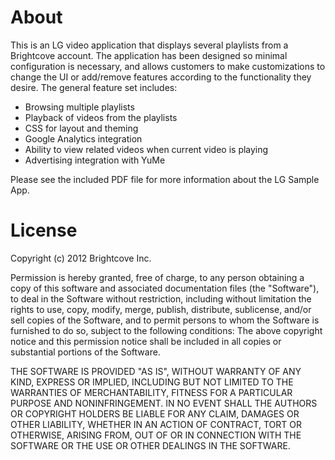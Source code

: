 About
=====

This is an LG video application that displays several playlists from a Brightcove account. The application has been designed so minimal configuration is necessary, and allows customers to make customizations to change the UI or add/remove features according to the functionality they desire. The general feature set includes:
* Browsing multiple playlists
* Playback of videos from the playlists
* CSS for layout and theming
* Google Analytics integration
* Ability to view related videos when current video is playing
* Advertising integration with YuMe

Please see the included PDF file for more information about the LG Sample App.

License
=======
Copyright (c) 2012 Brightcove Inc.

Permission is hereby granted, free of charge, to any person obtaining a copy of this software and associated documentation files (the "Software"), to deal in the Software without restriction, including without limitation the rights to use, copy, modify, merge, publish, distribute, sublicense, and/or sell copies of the Software, and to permit persons to whom the Software is furnished to do so, subject to the following conditions:
The above copyright notice and this permission notice shall be included in all copies or substantial portions of the Software.

THE SOFTWARE IS PROVIDED "AS IS", WITHOUT WARRANTY OF ANY KIND, EXPRESS OR IMPLIED, INCLUDING BUT NOT LIMITED TO THE WARRANTIES OF MERCHANTABILITY, FITNESS FOR A PARTICULAR PURPOSE AND NONINFRINGEMENT. IN NO EVENT SHALL THE AUTHORS OR COPYRIGHT HOLDERS BE LIABLE FOR ANY CLAIM, DAMAGES OR OTHER LIABILITY, WHETHER IN AN ACTION OF CONTRACT, TORT OR OTHERWISE, ARISING FROM, OUT OF OR IN CONNECTION WITH THE SOFTWARE OR THE USE OR OTHER DEALINGS IN THE SOFTWARE.